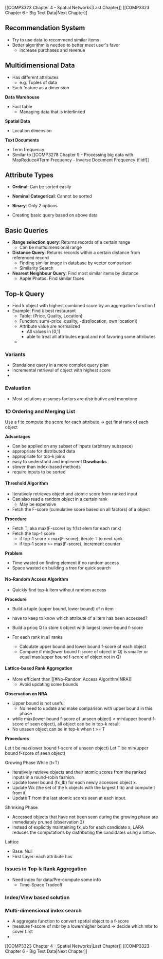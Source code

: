 
[[COMP3323 Chapter 4 - Spatial Networks|Last Chapter]] [[COMP3323 Chapter 6 - Big Text Data|Next Chapter]]

## Recommendation System
- Try to use data to recommend similar items
- Better algorithm is needed to better meet user's favor
	- increase purchases and revenue

## Multidimensional Data
- Has different attributes
	- e.g. Tuples of data 
- Each feature as a dimension


**Data Warehouse**
- Fact table
	- Managing data that is interlinked

**Spatial Data**
- Location dimension

**Text Documents**
- Term frequency
- Similar to [[COMP3278 Chapter 9 - Processing big data with MapReduce#Term Frequency - Inverse Document Frequency|tf.idf]]


## Attribute Types
- **Ordinal**: Can be sorted easily
- **Nominal Categorical**: Cannot be sorted
- **Binary**: Only 2 options

- Creating basic query based on above data

## Basic Queries
- **Range selection query**: Returns records of a certain range
	- Can be multidimensional range
- **Distance Query**: Returns records within a certain distance from referenced record
	- Finding similar image in database by vector comparison
	- Similarity Search
- **Nearest Neighbour Query**: Find most similar items by distance
	- Apple Photos: Find similar faces


## Top-k Query
- Find k object with highest combined score by an aggregation function f
- Example: Find k best restaurant
	- Table: (Price, Quality, Location)
	- Function: sum(-price, quality, -dist(location, own location))
	- Attribute value are normalized
		- All values in [0,1]
		- able to treat all attributes equal and not favoring some attributes
	- 

### Variants
- Standalone query in a more complex query plan
- Incremental retrieval of object with highest score
- 


### Evaluation
- Most solutions assumes factors are distributive and monotone


### 1D Ordering and Merging List
Use a f to compute the score for each attribute -> get final rank of each object

**Advantages**
- Can be applied on any subset of inputs (arbitrary subspace)
- appropriate for distributed data
- appropriate for top-k joins
- easy to understand and implement
**Drawbacks**
- slower than index-based methods
- require inputs to be sorted


#### Threshold Algorithm
- Iteratively retrieves object and atomic score from ranked input
- Can also read a random object in a certain rank
	- May be expensive
- Fetch the F-score (cumulative score based on all factors) of a object


**Procedure**
- Fetch T, aka max(F-score) by f(1st elem for each rank)
- Fetch the top-1 score 
	- if top-1 score < max(F-score), iterate T to next rank
	- if top-1 score >= max(F-score), increment counter

**Problem**
- Time wasted on finding element if no random access
- Space wasted on building a tree for quick search



#### No-Random Access Algorithm
- Quickly find top-k item without random access


**Procedure**
- Build a tuple (upper bound, lower bound) of n item
- have to keep to know which attribute of a item has been accessed?
- Build a prioq Q to store k object with largest lower-bound f-score

- For each rank in all ranks
	- Calculate upper bound and lower bound f-score of each object
	- Compare if min(lower bound f-score of object in Q) is smaller or equal max(upper bound f-score of object not in Q)

#### Lattice-based Rank Aggregation
- More efficient than [[#No-Random Access Algorithm|NRA]]
	- Avoid updating some bounds

**Observation on NRA**
- Upper bound is not useful
	- No need to update and make comparison with upper bound in this phase
- while max(lower bound f-score of unseen object) < min(upper bound f-score of seen object), all object can be in top-k result
- No unseen object can be in top-k when t >= T


**Procedures**

Let t be max(lower bound f-score of unseen object)
Let T be min(upper bound f-score of seen object)


Growing Phase
While (t<T)
- Iteratively retrieve objects and their atomic scores from the ranked inputs in a round-robin fashion.
- Update lower bound (fx_lb) for each newly accessed object x.
- Update Wk (the set of the k objects with the largest f lb) and compute t from it.
- Update T from the last atomic scores seen at each input.

Shrinking Phase
- Accessed objects that have not been seen during the growing phase are immediately pruned (observation 3)
- Instead of explicitly maintaining fx_ub for each candidate x, LARA reduces the computations by distributing the candidates using a lattice.

Lattice
- Base: Null
- First Layer: each attribute has 

### Issues in Top-k Rank Aggregation
- Need index for data/Pre-compute some info
	- Time-Space Tradeoff


### Index/View based solution


### Multi-dimensional index search
- A aggregate function to convert spatial object to a f-score
- measure f-score of mbr by a lower/higher bound -> decide which mbr to cover first
- 

[[COMP3323 Chapter 4 - Spatial Networks|Last Chapter]] [[COMP3323 Chapter 6 - Big Text Data|Next Chapter]]

